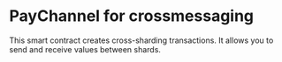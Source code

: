 ﻿# PayChannel for crossmessaging

This smart contract creates cross-sharding transactions. It allows you to send and receive values between shards.


